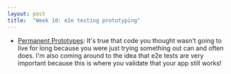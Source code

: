```yaml
---
layout: post
title:  "Week 10: e2e testing prototyping"
---
```


* [Permanent Prototypes](https://www.shaiyallin.com/post/permanent-prototypes): It's true that code you thought wasn't going to live for long because you were just trying something out can and often does. I'm also coming around to the idea that e2e tests are very important because this is where you validate that your app still works!